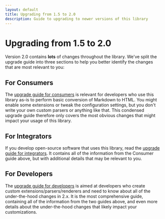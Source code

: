 ```yaml
---
layout: default
title: Upgrading from 1.5 to 2.0
description: Guide to upgrading to newer versions of this library
---
```


# Upgrading from 1.5 to 2.0

Version 2.0 contains **lots** of changes throughout the library.  We've split the upgrade guide into three sections to help you better identify the changes that are most relevant to you:

## For Consumers

The [upgrade guide for consumers](/2.0/upgrading/consumers/) is relevant for developers who use this library as-is to perform basic conversion of Markdown to HTML.  You might enable some extensions or tweak the configuration settings, but you don't write your own custom parsers or anything like that.  This condensed upgrade guide therefore only covers the most obvious changes that might impact your usage of this library.

## For Integrators

If you develop open-source software that uses this library, read the [upgrade guide for integrators](/2.0/upgrading/integrators/).  It contains all of the information from the Consumer guide above, but with additional details that may be relevant to you.

## For Developers

The [upgrade guide for developers](/2.0/upgrading/developers/) is aimed at developers who create custom extensions/parsers/renderers and need to know about all of the under-the-hood changes in 2.x.  It is the most comprehensive guide, containing all of the information from the two guides above, and even more details about the under-the-hood changes that likely impact your customizations.
